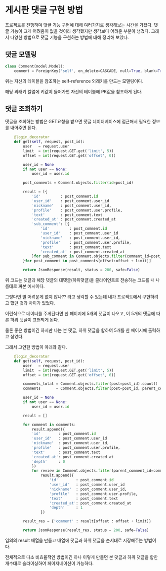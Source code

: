 # 게시판 댓글 구현 방법

프로젝트를 진행하며 댓글 기능 구현에 대해 여러가지로 생각해보는 시간을 가졌다. 댓글 기능이 크게 어려움이 없을 것이라 생각했지만 생각보다 어려운 부분이 생겼다. 그래서 다양한 방법으로 댓글 기능을 구현하는 방법에 대해 정리해 보았다.

## 댓글 모델링

```python
class Comment(model.Model):
    comment = ForeignKey('self', on_delete=CASCADE, null=True, blank=True)
```

위는 자신의 테이블을 참조하는 self-reference 외래키를 만드는 모델링이다.

해당 외래키 칼럼에 키값이 들어가면 자신의 테이블에 PK값을 참조하게 된다.

## 댓글 조회하기

댓글을 조회하는 방법은 GET요청을 받으면 댓글 데이터베이스에 접근해서 필요한 정보를 내어주면 된다.

```python
    @login_decorator
    def get(self, request, post_id):
        user   = request.user
        limit  = int(request.GET.get('limit', 5))
        offset = int(request.GET.get('offset', 0))

        user_id = None
        if not user == None:    
            user_id = user.id

        post_comments = Comment.objects.filter(id=post_id)

        result = [{
            'id'         : post_comment.id
            'user_id'    : post_comment.user_id
            'nickname'   : post_comment.user_id,
            'profile'    : post_comment.user.profile,
            'text'       : post_comment.text
            'created_at' : post_comment.created_at
            'sub_comment': [{
                'id'         : post_comment.id
                'user_id'    : post_comment.user_id
                'nickname'   : post_comment.user_id,
                'profile'    : post_comment.user.profile,
                'text'       : post_comment.text
                'created_at' : post_comment.created_at
            }for sub_comment in Comment.objects.filter(comment_id=post_comment.id)]
        }for post_comment in post_comments[offset:offset + limit]]

        return JsonResponse(result, status = 200, safe=False)
```

위 코드는 댓글과 해당 댓글의 대댓글(하위댓글)을 클라이언트로 전송하는 코드를 내 나름대로 짜본 예시이다.

그렇다면 별 어려운게 없지 않나?? 라고 생각할 수 있는데 내가 프로젝트에서 구현하려고 했던 것과 차이가 있었다.

이런식으로 데이터를 주게된다면 한 페이지에 5개의 댓글이 나오고, 이 5개의 댓글에 따른 하위 댓글이 표현되게 된다.

물론 좋은 방법이긴 하지만 나는 본 댓글, 하위 댓글을 합하여 5개를 한 페이지에 출력하고 싶었다.

그래서 고안한 방법이 아래와 같다.

```python
    @login_decorator
    def get(self, request, post_id):
        user   = request.user
        limit  = int(request.GET.get('limit', 5))
        offset = int(request.GET.get('offset', 0))

        comments_total = Comment.objects.filter(post=post_id).count()
        comments       = Comment.objects.filter(post=post_id, parent_comment_id=0).order_by('-created_at')

        user_id = None
        if not user == None:    
            user_id = user.id

        result = []

        for comment in comments:
            result.append({
            'id'        : post_comment.id
            'user_id'   : post_comment.user_id
            'nickname'  : post_comment.user_id,
            'profile'   : post_comment.user.profile,
            'text'      : post_comment.text
            'created_at': post_comment.created_at
            'depth'     : 0
            })
            for review in Comment.objects.filter(parent_comment_id=comment.id).order_by('-created_at'):
                result.append({
                    'id'        : post_comment.id
                    'user_id'   : post_comment.user_id
                    'nickname'  : post_comment.user_id,
                    'profile'   : post_comment.user.profile,
                    'text'      : post_comment.text
                    'created_at': post_comment.created_at
                    'depth'     : 1
                })

        result_res = {'comment' : result[offset : offset + limit]}

        return JsonResponse(result_res, status = 200, safe=False)
```

임의의 result 배열을 만들고 배열에 댓글과 하위 댓글을 순서대로 저장해주는 방법이다.

전체적으로 다소 비효율적인 방법이긴 하나 이렇게 만들면 본 댓글과 하위 댓글을 합한 개수대로 슬라이싱하여 페이지네이션이 가능하다.